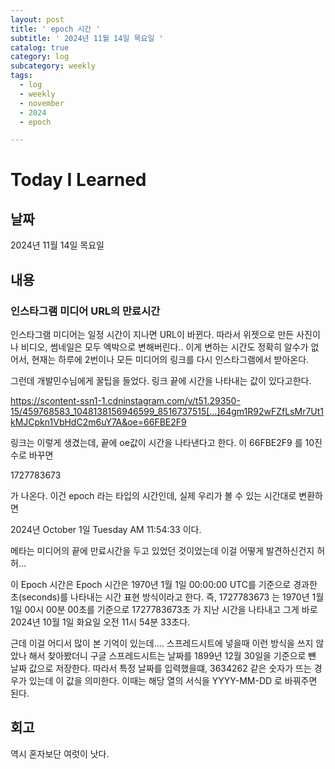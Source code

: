 ```yaml
---
layout: post
title: ' epoch 시간 '
subtitle: ' 2024년 11월 14일 목요일 '
catalog: true
category: log
subcategory: weekly
tags:
  - log
  - weekly
  - november
  - 2024
  - epoch

---
```


# Today I Learned

## 날짜

2024년 11월 14일 목요일

## 내용

### 인스타그램 미디어 URL의 만료시간

 인스타그램 미디어는 일정 시간이 지나면 URL이 바뀐다. 따라서 위젯으로 만든 사진이나 비디오, 썸네일은 모두 엑박으로 변해버린다.. 이게 변하는 시간도 정확히 알수가 없어서, 현재는 하루에 2번이나 모든 미디어의 링크를 다시 인스타그램에서 받아온다.

 그런데 개발민수님에게 꿀팁을 들었다. 링크 끝에 시간을 나타내는 값이 있다고한다.

https://scontent-ssn1-1.cdninstagram.com/v/t51.29350-15/459768583_1048138156946599_8516737515[…]64gm1R92wFZfLsMr7Ut1kMJCpkn1VbHdC2m6uY7A&oe=66FBE2F9

링크는 이렇게 생겼는데, 끝에 oe값이 시간을 나타낸다고 한다. 이 66FBE2F9 를 10진수로 바꾸면

1727783673 

가 나온다. 이건 epoch 라는 타입의 시간인데, 실제 우리가 볼 수 있는 시간대로 변환하면 

2024년 October 1일 Tuesday AM 11:54:33 이다. 

메타는 미디어의 끝에 만료시간을 두고 있었던 것이었는데 이걸 어떻게 발견하신건지 허허…

이 Epoch 시간은 Epoch 시간은 1970년 1월 1일 00:00:00 UTC를 기준으로 경과한 초(seconds)를 나타내는 시간 표현 방식이라고 한다. 즉, 1727783673 는 1970년 1월 1일 00시 00분 00초를 기준으로 1727783673초 가 지난 시간을 나타내고 그게 바로 2024년 10월 1일 화요일 오전 11시 54분 33초다.

 근데 이걸 어디서 많이 본 기억이 있는데…. 스프레드시트에 넣을때 이런 방식을 쓰지 않았나 해서 찾아봤더니 구글 스프레드시트는 날짜를 1899년 12월 30일을 기준으로 뺸 날짜 값으로 저장한다. 따라서 특정 날짜를 입력했을떄, 3634262 같은 숫자가 뜨는 경우가 있는데 이 값을 의미한다. 이때는 해당 열의 서식을 YYYY-MM-DD 로 바꿔주면 된다.

## 회고

역시 혼자보단 여럿이 낫다.